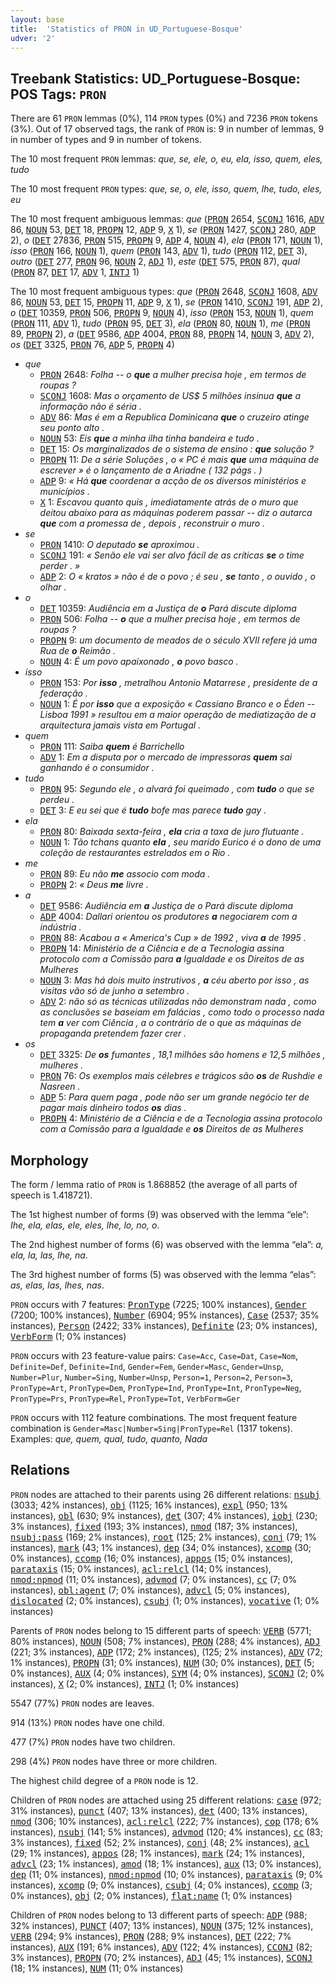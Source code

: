 ```yaml
---
layout: base
title:  'Statistics of PRON in UD_Portuguese-Bosque'
udver: '2'
---
```


## Treebank Statistics: UD_Portuguese-Bosque: POS Tags: `PRON`

There are 61 `PRON` lemmas (0%), 114 `PRON` types (0%) and 7236 `PRON` tokens (3%).
Out of 17 observed tags, the rank of `PRON` is: 9 in number of lemmas, 9 in number of types and 9 in number of tokens.

The 10 most frequent `PRON` lemmas: <em>que, se, ele, o, eu, ela, isso, quem, eles, tudo</em>

The 10 most frequent `PRON` types:  <em>que, se, o, ele, isso, quem, lhe, tudo, eles, eu</em>

The 10 most frequent ambiguous lemmas: <em>que</em> (<tt><a href="pt_bosque-pos-PRON.html">PRON</a></tt> 2654, <tt><a href="pt_bosque-pos-SCONJ.html">SCONJ</a></tt> 1616, <tt><a href="pt_bosque-pos-ADV.html">ADV</a></tt> 86, <tt><a href="pt_bosque-pos-NOUN.html">NOUN</a></tt> 53, <tt><a href="pt_bosque-pos-DET.html">DET</a></tt> 18, <tt><a href="pt_bosque-pos-PROPN.html">PROPN</a></tt> 12, <tt><a href="pt_bosque-pos-ADP.html">ADP</a></tt> 9, <tt><a href="pt_bosque-pos-X.html">X</a></tt> 1), <em>se</em> (<tt><a href="pt_bosque-pos-PRON.html">PRON</a></tt> 1427, <tt><a href="pt_bosque-pos-SCONJ.html">SCONJ</a></tt> 280, <tt><a href="pt_bosque-pos-ADP.html">ADP</a></tt> 2), <em>o</em> (<tt><a href="pt_bosque-pos-DET.html">DET</a></tt> 27836, <tt><a href="pt_bosque-pos-PRON.html">PRON</a></tt> 515, <tt><a href="pt_bosque-pos-PROPN.html">PROPN</a></tt> 9, <tt><a href="pt_bosque-pos-ADP.html">ADP</a></tt> 4, <tt><a href="pt_bosque-pos-NOUN.html">NOUN</a></tt> 4), <em>ela</em> (<tt><a href="pt_bosque-pos-PRON.html">PRON</a></tt> 171, <tt><a href="pt_bosque-pos-NOUN.html">NOUN</a></tt> 1), <em>isso</em> (<tt><a href="pt_bosque-pos-PRON.html">PRON</a></tt> 166, <tt><a href="pt_bosque-pos-NOUN.html">NOUN</a></tt> 1), <em>quem</em> (<tt><a href="pt_bosque-pos-PRON.html">PRON</a></tt> 143, <tt><a href="pt_bosque-pos-ADV.html">ADV</a></tt> 1), <em>tudo</em> (<tt><a href="pt_bosque-pos-PRON.html">PRON</a></tt> 112, <tt><a href="pt_bosque-pos-DET.html">DET</a></tt> 3), <em>outro</em> (<tt><a href="pt_bosque-pos-DET.html">DET</a></tt> 277, <tt><a href="pt_bosque-pos-PRON.html">PRON</a></tt> 96, <tt><a href="pt_bosque-pos-NOUN.html">NOUN</a></tt> 2, <tt><a href="pt_bosque-pos-ADJ.html">ADJ</a></tt> 1), <em>este</em> (<tt><a href="pt_bosque-pos-DET.html">DET</a></tt> 575, <tt><a href="pt_bosque-pos-PRON.html">PRON</a></tt> 87), <em>qual</em> (<tt><a href="pt_bosque-pos-PRON.html">PRON</a></tt> 87, <tt><a href="pt_bosque-pos-DET.html">DET</a></tt> 17, <tt><a href="pt_bosque-pos-ADV.html">ADV</a></tt> 1, <tt><a href="pt_bosque-pos-INTJ.html">INTJ</a></tt> 1)

The 10 most frequent ambiguous types:  <em>que</em> (<tt><a href="pt_bosque-pos-PRON.html">PRON</a></tt> 2648, <tt><a href="pt_bosque-pos-SCONJ.html">SCONJ</a></tt> 1608, <tt><a href="pt_bosque-pos-ADV.html">ADV</a></tt> 86, <tt><a href="pt_bosque-pos-NOUN.html">NOUN</a></tt> 53, <tt><a href="pt_bosque-pos-DET.html">DET</a></tt> 15, <tt><a href="pt_bosque-pos-PROPN.html">PROPN</a></tt> 11, <tt><a href="pt_bosque-pos-ADP.html">ADP</a></tt> 9, <tt><a href="pt_bosque-pos-X.html">X</a></tt> 1), <em>se</em> (<tt><a href="pt_bosque-pos-PRON.html">PRON</a></tt> 1410, <tt><a href="pt_bosque-pos-SCONJ.html">SCONJ</a></tt> 191, <tt><a href="pt_bosque-pos-ADP.html">ADP</a></tt> 2), <em>o</em> (<tt><a href="pt_bosque-pos-DET.html">DET</a></tt> 10359, <tt><a href="pt_bosque-pos-PRON.html">PRON</a></tt> 506, <tt><a href="pt_bosque-pos-PROPN.html">PROPN</a></tt> 9, <tt><a href="pt_bosque-pos-NOUN.html">NOUN</a></tt> 4), <em>isso</em> (<tt><a href="pt_bosque-pos-PRON.html">PRON</a></tt> 153, <tt><a href="pt_bosque-pos-NOUN.html">NOUN</a></tt> 1), <em>quem</em> (<tt><a href="pt_bosque-pos-PRON.html">PRON</a></tt> 111, <tt><a href="pt_bosque-pos-ADV.html">ADV</a></tt> 1), <em>tudo</em> (<tt><a href="pt_bosque-pos-PRON.html">PRON</a></tt> 95, <tt><a href="pt_bosque-pos-DET.html">DET</a></tt> 3), <em>ela</em> (<tt><a href="pt_bosque-pos-PRON.html">PRON</a></tt> 80, <tt><a href="pt_bosque-pos-NOUN.html">NOUN</a></tt> 1), <em>me</em> (<tt><a href="pt_bosque-pos-PRON.html">PRON</a></tt> 89, <tt><a href="pt_bosque-pos-PROPN.html">PROPN</a></tt> 2), <em>a</em> (<tt><a href="pt_bosque-pos-DET.html">DET</a></tt> 9586, <tt><a href="pt_bosque-pos-ADP.html">ADP</a></tt> 4004, <tt><a href="pt_bosque-pos-PRON.html">PRON</a></tt> 88, <tt><a href="pt_bosque-pos-PROPN.html">PROPN</a></tt> 14, <tt><a href="pt_bosque-pos-NOUN.html">NOUN</a></tt> 3, <tt><a href="pt_bosque-pos-ADV.html">ADV</a></tt> 2), <em>os</em> (<tt><a href="pt_bosque-pos-DET.html">DET</a></tt> 3325, <tt><a href="pt_bosque-pos-PRON.html">PRON</a></tt> 76, <tt><a href="pt_bosque-pos-ADP.html">ADP</a></tt> 5, <tt><a href="pt_bosque-pos-PROPN.html">PROPN</a></tt> 4)


* <em>que</em>
  * <tt><a href="pt_bosque-pos-PRON.html">PRON</a></tt> 2648: <em>Folha -- o <b>que</b> a mulher precisa hoje , em termos de roupas ?</em>
  * <tt><a href="pt_bosque-pos-SCONJ.html">SCONJ</a></tt> 1608: <em>Mas o orçamento de US$ 5 milhões insinua <b>que</b> a informação não é séria .</em>
  * <tt><a href="pt_bosque-pos-ADV.html">ADV</a></tt> 86: <em>Mas é em a Republica Dominicana <b>que</b> o cruzeiro atinge seu ponto alto .</em>
  * <tt><a href="pt_bosque-pos-NOUN.html">NOUN</a></tt> 53: <em>Eis <b>que</b> a minha ilha tinha bandeira e tudo .</em>
  * <tt><a href="pt_bosque-pos-DET.html">DET</a></tt> 15: <em>Os marginalizados de o sistema de ensino : <b>que</b> solução ?</em>
  * <tt><a href="pt_bosque-pos-PROPN.html">PROPN</a></tt> 11: <em>De a série Soluções , o « PC é mais <b>que</b> uma máquina de escrever » é o lançamento de a Ariadne ( 132 págs . )</em>
  * <tt><a href="pt_bosque-pos-ADP.html">ADP</a></tt> 9: <em>« Há <b>que</b> coordenar a acção de os diversos ministérios e municípios .</em>
  * <tt><a href="pt_bosque-pos-X.html">X</a></tt> 1: <em>Escavou quanto quis , imediatamente atrás de o muro que deitou abaixo para as máquinas poderem passar -- diz o autarca <b>que</b> com a promessa de , depois , reconstruir o muro .</em>
* <em>se</em>
  * <tt><a href="pt_bosque-pos-PRON.html">PRON</a></tt> 1410: <em>O deputado <b>se</b> aproximou .</em>
  * <tt><a href="pt_bosque-pos-SCONJ.html">SCONJ</a></tt> 191: <em>« Senão ele vai ser alvo fácil de as críticas <b>se</b> o time perder . »</em>
  * <tt><a href="pt_bosque-pos-ADP.html">ADP</a></tt> 2: <em>O « kratos » não é de o povo ; é seu , <b>se</b> tanto , o ouvido , o olhar .</em>
* <em>o</em>
  * <tt><a href="pt_bosque-pos-DET.html">DET</a></tt> 10359: <em>Audiência em a Justiça de <b>o</b> Pará discute diploma</em>
  * <tt><a href="pt_bosque-pos-PRON.html">PRON</a></tt> 506: <em>Folha -- <b>o</b> que a mulher precisa hoje , em termos de roupas ?</em>
  * <tt><a href="pt_bosque-pos-PROPN.html">PROPN</a></tt> 9: <em>um documento de meados de o século XVII refere já uma Rua de <b>o</b> Reimão .</em>
  * <tt><a href="pt_bosque-pos-NOUN.html">NOUN</a></tt> 4: <em>É um povo apaixonado , <b>o</b> povo basco .</em>
* <em>isso</em>
  * <tt><a href="pt_bosque-pos-PRON.html">PRON</a></tt> 153: <em>Por <b>isso</b> , metralhou Antonio Matarrese , presidente de a federação .</em>
  * <tt><a href="pt_bosque-pos-NOUN.html">NOUN</a></tt> 1: <em>É por <b>isso</b> que a exposição « Cassiano Branco e o Éden -- Lisboa 1991 » resultou em a maior operação de mediatização de a arquitectura jamais vista em Portugal .</em>
* <em>quem</em>
  * <tt><a href="pt_bosque-pos-PRON.html">PRON</a></tt> 111: <em>Saiba <b>quem</b> é Barrichello</em>
  * <tt><a href="pt_bosque-pos-ADV.html">ADV</a></tt> 1: <em>Em a disputa por o mercado de impressoras <b>quem</b> sai ganhando é o consumidor .</em>
* <em>tudo</em>
  * <tt><a href="pt_bosque-pos-PRON.html">PRON</a></tt> 95: <em>Segundo ele , o alvará foi queimado , com <b>tudo</b> o que se perdeu .</em>
  * <tt><a href="pt_bosque-pos-DET.html">DET</a></tt> 3: <em>E eu sei que é <b>tudo</b> bofe mas parece <b>tudo</b> gay .</em>
* <em>ela</em>
  * <tt><a href="pt_bosque-pos-PRON.html">PRON</a></tt> 80: <em>Baixada sexta-feira , <b>ela</b> cria a taxa de juro flutuante .</em>
  * <tt><a href="pt_bosque-pos-NOUN.html">NOUN</a></tt> 1: <em>Tão tchans quanto <b>ela</b> , seu marido Eurico é o dono de uma coleção de restaurantes estrelados em o Rio .</em>
* <em>me</em>
  * <tt><a href="pt_bosque-pos-PRON.html">PRON</a></tt> 89: <em>Eu não <b>me</b> associo com moda .</em>
  * <tt><a href="pt_bosque-pos-PROPN.html">PROPN</a></tt> 2: <em>« Deus <b>me</b> livre .</em>
* <em>a</em>
  * <tt><a href="pt_bosque-pos-DET.html">DET</a></tt> 9586: <em>Audiência em <b>a</b> Justiça de o Pará discute diploma</em>
  * <tt><a href="pt_bosque-pos-ADP.html">ADP</a></tt> 4004: <em>Dallari orientou os produtores <b>a</b> negociarem com a indústria .</em>
  * <tt><a href="pt_bosque-pos-PRON.html">PRON</a></tt> 88: <em>Acabou a « America's Cup » de 1992 , viva <b>a</b> de 1995 .</em>
  * <tt><a href="pt_bosque-pos-PROPN.html">PROPN</a></tt> 14: <em>Ministério de a Ciência e de a Tecnologia assina protocolo com a Comissão para <b>a</b> Igualdade e os Direitos de as Mulheres</em>
  * <tt><a href="pt_bosque-pos-NOUN.html">NOUN</a></tt> 3: <em>Mas há dois muito instrutivos , <b>a</b> céu aberto por isso , as visitas vão só de junho a setembro .</em>
  * <tt><a href="pt_bosque-pos-ADV.html">ADV</a></tt> 2: <em>não só as técnicas utilizadas não demonstram nada , como as conclusões se baseiam em falácias , como todo o processo nada tem <b>a</b> ver com Ciência , a o contrário de o que as máquinas de propaganda pretendem fazer crer .</em>
* <em>os</em>
  * <tt><a href="pt_bosque-pos-DET.html">DET</a></tt> 3325: <em>De <b>os</b> fumantes , 18,1 milhões são homens e 12,5 milhões , mulheres .</em>
  * <tt><a href="pt_bosque-pos-PRON.html">PRON</a></tt> 76: <em>Os exemplos mais célebres e trágicos são <b>os</b> de Rushdie e Nasreen .</em>
  * <tt><a href="pt_bosque-pos-ADP.html">ADP</a></tt> 5: <em>Para quem paga , pode não ser um grande negócio ter de pagar mais dinheiro todos <b>os</b> dias .</em>
  * <tt><a href="pt_bosque-pos-PROPN.html">PROPN</a></tt> 4: <em>Ministério de a Ciência e de a Tecnologia assina protocolo com a Comissão para a Igualdade e <b>os</b> Direitos de as Mulheres</em>

## Morphology

The form / lemma ratio of `PRON` is 1.868852 (the average of all parts of speech is 1.418721).

The 1st highest number of forms (9) was observed with the lemma “ele”: <em>Ihe, ela, elas, ele, eles, lhe, lo, no, o</em>.

The 2nd highest number of forms (6) was observed with the lemma “ela”: <em>a, ela, la, las, lhe, na</em>.

The 3rd highest number of forms (5) was observed with the lemma “elas”: <em>as, elas, las, lhes, nas</em>.

`PRON` occurs with 7 features: <tt><a href="pt_bosque-feat-PronType.html">PronType</a></tt> (7225; 100% instances), <tt><a href="pt_bosque-feat-Gender.html">Gender</a></tt> (7200; 100% instances), <tt><a href="pt_bosque-feat-Number.html">Number</a></tt> (6904; 95% instances), <tt><a href="pt_bosque-feat-Case.html">Case</a></tt> (2537; 35% instances), <tt><a href="pt_bosque-feat-Person.html">Person</a></tt> (2422; 33% instances), <tt><a href="pt_bosque-feat-Definite.html">Definite</a></tt> (23; 0% instances), <tt><a href="pt_bosque-feat-VerbForm.html">VerbForm</a></tt> (1; 0% instances)

`PRON` occurs with 23 feature-value pairs: `Case=Acc`, `Case=Dat`, `Case=Nom`, `Definite=Def`, `Definite=Ind`, `Gender=Fem`, `Gender=Masc`, `Gender=Unsp`, `Number=Plur`, `Number=Sing`, `Number=Unsp`, `Person=1`, `Person=2`, `Person=3`, `PronType=Art`, `PronType=Dem`, `PronType=Ind`, `PronType=Int`, `PronType=Neg`, `PronType=Prs`, `PronType=Rel`, `PronType=Tot`, `VerbForm=Ger`

`PRON` occurs with 112 feature combinations.
The most frequent feature combination is `Gender=Masc|Number=Sing|PronType=Rel` (1317 tokens).
Examples: <em>que, quem, qual, tudo, quanto, Nada</em>


## Relations

`PRON` nodes are attached to their parents using 26 different relations: <tt><a href="pt_bosque-dep-nsubj.html">nsubj</a></tt> (3033; 42% instances), <tt><a href="pt_bosque-dep-obj.html">obj</a></tt> (1125; 16% instances), <tt><a href="pt_bosque-dep-expl.html">expl</a></tt> (950; 13% instances), <tt><a href="pt_bosque-dep-obl.html">obl</a></tt> (630; 9% instances), <tt><a href="pt_bosque-dep-det.html">det</a></tt> (307; 4% instances), <tt><a href="pt_bosque-dep-iobj.html">iobj</a></tt> (230; 3% instances), <tt><a href="pt_bosque-dep-fixed.html">fixed</a></tt> (193; 3% instances), <tt><a href="pt_bosque-dep-nmod.html">nmod</a></tt> (187; 3% instances), <tt><a href="pt_bosque-dep-nsubj-pass.html">nsubj:pass</a></tt> (169; 2% instances), <tt><a href="pt_bosque-dep-root.html">root</a></tt> (125; 2% instances), <tt><a href="pt_bosque-dep-conj.html">conj</a></tt> (79; 1% instances), <tt><a href="pt_bosque-dep-mark.html">mark</a></tt> (43; 1% instances), <tt><a href="pt_bosque-dep-dep.html">dep</a></tt> (34; 0% instances), <tt><a href="pt_bosque-dep-xcomp.html">xcomp</a></tt> (30; 0% instances), <tt><a href="pt_bosque-dep-ccomp.html">ccomp</a></tt> (16; 0% instances), <tt><a href="pt_bosque-dep-appos.html">appos</a></tt> (15; 0% instances), <tt><a href="pt_bosque-dep-parataxis.html">parataxis</a></tt> (15; 0% instances), <tt><a href="pt_bosque-dep-acl-relcl.html">acl:relcl</a></tt> (14; 0% instances), <tt><a href="pt_bosque-dep-nmod-npmod.html">nmod:npmod</a></tt> (11; 0% instances), <tt><a href="pt_bosque-dep-advmod.html">advmod</a></tt> (7; 0% instances), <tt><a href="pt_bosque-dep-cc.html">cc</a></tt> (7; 0% instances), <tt><a href="pt_bosque-dep-obl-agent.html">obl:agent</a></tt> (7; 0% instances), <tt><a href="pt_bosque-dep-advcl.html">advcl</a></tt> (5; 0% instances), <tt><a href="pt_bosque-dep-dislocated.html">dislocated</a></tt> (2; 0% instances), <tt><a href="pt_bosque-dep-csubj.html">csubj</a></tt> (1; 0% instances), <tt><a href="pt_bosque-dep-vocative.html">vocative</a></tt> (1; 0% instances)

Parents of `PRON` nodes belong to 15 different parts of speech: <tt><a href="pt_bosque-pos-VERB.html">VERB</a></tt> (5771; 80% instances), <tt><a href="pt_bosque-pos-NOUN.html">NOUN</a></tt> (508; 7% instances), <tt><a href="pt_bosque-pos-PRON.html">PRON</a></tt> (288; 4% instances), <tt><a href="pt_bosque-pos-ADJ.html">ADJ</a></tt> (221; 3% instances), <tt><a href="pt_bosque-pos-ADP.html">ADP</a></tt> (172; 2% instances),  (125; 2% instances), <tt><a href="pt_bosque-pos-ADV.html">ADV</a></tt> (72; 1% instances), <tt><a href="pt_bosque-pos-PROPN.html">PROPN</a></tt> (31; 0% instances), <tt><a href="pt_bosque-pos-NUM.html">NUM</a></tt> (30; 0% instances), <tt><a href="pt_bosque-pos-DET.html">DET</a></tt> (5; 0% instances), <tt><a href="pt_bosque-pos-AUX.html">AUX</a></tt> (4; 0% instances), <tt><a href="pt_bosque-pos-SYM.html">SYM</a></tt> (4; 0% instances), <tt><a href="pt_bosque-pos-SCONJ.html">SCONJ</a></tt> (2; 0% instances), <tt><a href="pt_bosque-pos-X.html">X</a></tt> (2; 0% instances), <tt><a href="pt_bosque-pos-INTJ.html">INTJ</a></tt> (1; 0% instances)

5547 (77%) `PRON` nodes are leaves.

914 (13%) `PRON` nodes have one child.

477 (7%) `PRON` nodes have two children.

298 (4%) `PRON` nodes have three or more children.

The highest child degree of a `PRON` node is 12.

Children of `PRON` nodes are attached using 25 different relations: <tt><a href="pt_bosque-dep-case.html">case</a></tt> (972; 31% instances), <tt><a href="pt_bosque-dep-punct.html">punct</a></tt> (407; 13% instances), <tt><a href="pt_bosque-dep-det.html">det</a></tt> (400; 13% instances), <tt><a href="pt_bosque-dep-nmod.html">nmod</a></tt> (306; 10% instances), <tt><a href="pt_bosque-dep-acl-relcl.html">acl:relcl</a></tt> (222; 7% instances), <tt><a href="pt_bosque-dep-cop.html">cop</a></tt> (178; 6% instances), <tt><a href="pt_bosque-dep-nsubj.html">nsubj</a></tt> (141; 5% instances), <tt><a href="pt_bosque-dep-advmod.html">advmod</a></tt> (120; 4% instances), <tt><a href="pt_bosque-dep-cc.html">cc</a></tt> (83; 3% instances), <tt><a href="pt_bosque-dep-fixed.html">fixed</a></tt> (52; 2% instances), <tt><a href="pt_bosque-dep-conj.html">conj</a></tt> (48; 2% instances), <tt><a href="pt_bosque-dep-acl.html">acl</a></tt> (29; 1% instances), <tt><a href="pt_bosque-dep-appos.html">appos</a></tt> (28; 1% instances), <tt><a href="pt_bosque-dep-mark.html">mark</a></tt> (24; 1% instances), <tt><a href="pt_bosque-dep-advcl.html">advcl</a></tt> (23; 1% instances), <tt><a href="pt_bosque-dep-amod.html">amod</a></tt> (18; 1% instances), <tt><a href="pt_bosque-dep-aux.html">aux</a></tt> (13; 0% instances), <tt><a href="pt_bosque-dep-dep.html">dep</a></tt> (11; 0% instances), <tt><a href="pt_bosque-dep-nmod-npmod.html">nmod:npmod</a></tt> (10; 0% instances), <tt><a href="pt_bosque-dep-parataxis.html">parataxis</a></tt> (9; 0% instances), <tt><a href="pt_bosque-dep-xcomp.html">xcomp</a></tt> (9; 0% instances), <tt><a href="pt_bosque-dep-csubj.html">csubj</a></tt> (4; 0% instances), <tt><a href="pt_bosque-dep-ccomp.html">ccomp</a></tt> (3; 0% instances), <tt><a href="pt_bosque-dep-obj.html">obj</a></tt> (2; 0% instances), <tt><a href="pt_bosque-dep-flat-name.html">flat:name</a></tt> (1; 0% instances)

Children of `PRON` nodes belong to 13 different parts of speech: <tt><a href="pt_bosque-pos-ADP.html">ADP</a></tt> (988; 32% instances), <tt><a href="pt_bosque-pos-PUNCT.html">PUNCT</a></tt> (407; 13% instances), <tt><a href="pt_bosque-pos-NOUN.html">NOUN</a></tt> (375; 12% instances), <tt><a href="pt_bosque-pos-VERB.html">VERB</a></tt> (294; 9% instances), <tt><a href="pt_bosque-pos-PRON.html">PRON</a></tt> (288; 9% instances), <tt><a href="pt_bosque-pos-DET.html">DET</a></tt> (222; 7% instances), <tt><a href="pt_bosque-pos-AUX.html">AUX</a></tt> (191; 6% instances), <tt><a href="pt_bosque-pos-ADV.html">ADV</a></tt> (122; 4% instances), <tt><a href="pt_bosque-pos-CCONJ.html">CCONJ</a></tt> (82; 3% instances), <tt><a href="pt_bosque-pos-PROPN.html">PROPN</a></tt> (70; 2% instances), <tt><a href="pt_bosque-pos-ADJ.html">ADJ</a></tt> (45; 1% instances), <tt><a href="pt_bosque-pos-SCONJ.html">SCONJ</a></tt> (18; 1% instances), <tt><a href="pt_bosque-pos-NUM.html">NUM</a></tt> (11; 0% instances)

